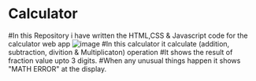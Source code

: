 # Calculator
#In this Repository i have written the HTML,CSS & Javascript code for the calculator web app
![image](https://github.com/user-attachments/assets/42e19182-37fd-4e14-99fe-7de5bc30509c)
#In this calculator it calculate (addition, subtraction, divition & Multiplicaton) operation 
#It shows the result of fraction value upto 3 digits.
#When any unusual things happen it shows "MATH ERROR" at the display.
